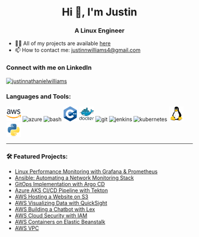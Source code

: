 <h1 align="center">Hi 👋, I'm Justin</h1>
<h3 align="center">A Linux Engineer</h3>

- 👨‍💻 All of my projects are available [here](https://github.com/JustinNWilliams?tab=repositories)  
- 📫 How to contact me: justinnwilliams4@gmail.com  

<h3 align="left">Connect with me on LinkedIn</h3>
<p align="left">
  <a href="https://linkedin.com/in/justinnathanielwilliams" target="blank">
    <img align="center" src="https://raw.githubusercontent.com/rahuldkjain/github-profile-readme-generator/master/src/images/icons/Social/linked-in-alt.svg" alt="justinnathanielwilliams" height="30" width="40" />
  </a>
</p>

<h3 align="left">Languages and Tools:</h3>
<p align="left">
  <img src="https://raw.githubusercontent.com/devicons/devicon/master/icons/amazonwebservices/amazonwebservices-original-wordmark.svg" alt="aws" width="40" height="40"/>
  <img src="https://www.vectorlogo.zone/logos/microsoft_azure/microsoft_azure-icon.svg" alt="azure" width="40" height="40"/>
  <img src="https://www.vectorlogo.zone/logos/gnu_bash/gnu_bash-icon.svg" alt="bash" width="40" height="40"/>
  <img src="https://raw.githubusercontent.com/devicons/devicon/master/icons/cplusplus/cplusplus-original.svg" alt="cplusplus" width="40" height="40"/>
  <img src="https://raw.githubusercontent.com/devicons/devicon/master/icons/docker/docker-original-wordmark.svg" alt="docker" width="40" height="40"/>
  <img src="https://www.vectorlogo.zone/logos/git-scm/git-scm-icon.svg" alt="git" width="40" height="40"/>
  <img src="https://www.vectorlogo.zone/logos/jenkins/jenkins-icon.svg" alt="jenkins" width="40" height="40"/>
  <img src="https://www.vectorlogo.zone/logos/kubernetes/kubernetes-icon.svg" alt="kubernetes" width="40" height="40"/>
  <img src="https://raw.githubusercontent.com/devicons/devicon/master/icons/linux/linux-original.svg" alt="linux" width="40" height="40"/>
  <img src="https://raw.githubusercontent.com/devicons/devicon/master/icons/python/python-original.svg" alt="python" width="40" height="40"/>
</p>

---

<h3 align="left">🛠️ Featured Projects:</h3>
<ul>
  <li><a href="https://github.com/JustinNWilliams/Linux-Performance-Monitoring-with-Grafana-Prometheus" target="_blank">Linux Performance Monitoring with Grafana & Prometheus</a></li>
  <li><a href="https://github.com/JustinNWilliams/Ansible-Prometheus-and-Grafana-Automating-a-Network-Monitoring-Stack" target="_blank">Ansible: Automating a Network Monitoring Stack</a></li>
  <li><a href="https://github.com/JustinNWilliams/GitOps-Implementation-with-Argo-CD" target="_blank">GitOps Implementation with Argo CD</a></li>
  <li><a href="https://github.com/JustinNWilliams/Azure-AKS-CI-CD-Pipeline-with-Tekton" target="_blank">Azure AKS CI/CD Pipeline with Tekton</a></li>
  <li><a href="https://github.com/JustinNWilliams/AWS-Hosting-A-Website-On-S3" target="_blank">AWS Hosting a Website on S3</a></li>
  <li><a href="https://github.com/JustinNWilliams/AWS-Visualizing-Data-with-QuickSight" target="_blank">AWS Visualizing Data with QuickSight</a></li>
  <li><a href="https://github.com/JustinNWilliams/AWS-Building-a-Chatbot-with-Lex" target="_blank">AWS Building a Chatbot with Lex</a></li>
  <li><a href="https://github.com/JustinNWilliams/AWS-IAM-Cloud-Security" target="_blank">AWS Cloud Security with IAM</a></li>
  <li><a href="https://github.com/JustinNWilliams/AWS-Containers-on-Elastic-Beanstalk" target="_blank">AWS Containers on Elastic Beanstalk</a></li>
  <li><a href="https://github.com/JustinNWilliams/AWS-VPC" target="_blank">AWS VPC</a></li>
</ul>
